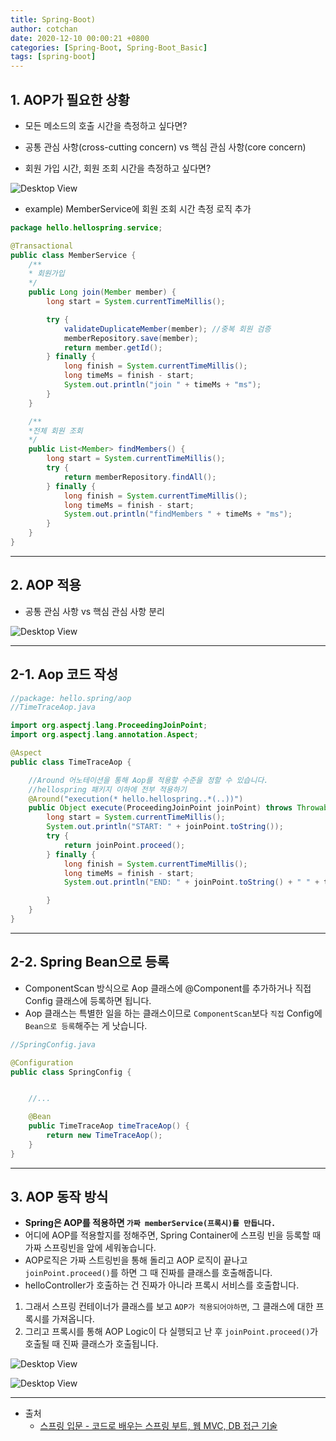 ```yaml
---
title: Spring-Boot) 
author: cotchan 
date: 2020-12-10 00:00:21 +0800 
categories: [Spring-Boot, Spring-Boot_Basic]
tags: [spring-boot] 
---
```


## 1. AOP가 필요한 상황 

+ 모든 메소드의 호출 시간을 측정하고 싶다면?

+ 공통 관심 사항(cross-cutting concern) vs 핵심 관심 사항(core concern)

+ 회원 가입 시간, 회원 조회 시간을 측정하고 싶다면?

![Desktop View](/assets/img/post/spring-boot/2020-12-28-springboot-aop1.png)

+ example) MemberService에 회원 조회 시간 측정 로직 추가

```java
package hello.hellospring.service;

@Transactional
public class MemberService {
    /**
    * 회원가입
    */
    public Long join(Member member) {
        long start = System.currentTimeMillis();

        try {
            validateDuplicateMember(member); //중복 회원 검증
            memberRepository.save(member);
            return member.getId(); 
        } finally {
            long finish = System.currentTimeMillis(); 
            long timeMs = finish - start; 
            System.out.println("join " + timeMs + "ms");
        } 
    }    

    /**
    *전체 회원 조회
    */
    public List<Member> findMembers() {
        long start = System.currentTimeMillis();
        try {
            return memberRepository.findAll();
        } finally {
            long finish = System.currentTimeMillis();
            long timeMs = finish - start; 
            System.out.println("findMembers " + timeMs + "ms");
        } 
    }
}
```

---

## 2. AOP 적용

+ 공통 관심 사항 vs 핵심 관심 사항 분리

![Desktop View](/assets/img/post/spring-boot/2020-12-28-springboot-aop2.png)

---

## 2-1. Aop 코드 작성

```java
//package: hello.spring/aop
//TimeTraceAop.java

import org.aspectj.lang.ProceedingJoinPoint;
import org.aspectj.lang.annotation.Aspect;

@Aspect
public class TimeTraceAop {

    //Around 어노테이션을 통해 Aop를 적용할 수준을 정할 수 있습니다.
    //hellospring 패키지 이하에 전부 적용하기
    @Around("execution(* hello.hellospring..*(..))")
    public Object execute(ProceedingJoinPoint joinPoint) throws Throwable {
        long start = System.currentTimeMillis();
        System.out.println("START: " + joinPoint.toString());
        try {
            return joinPoint.proceed();
        } finally {
            long finish = System.currentTimeMillis();
            long timeMs = finish - start;
            System.out.println("END: " + joinPoint.toString() + " " + timeMs + "ms");

        }
    }
}
```

---

## 2-2. Spring Bean으로 등록

+ ComponentScan 방식으로 Aop 클래스에 @Component를 추가하거나 직접 Config 클래스에 등록하면 됩니다.
+ Aop 클래스는 특별한 일을 하는 클래스이므로 `ComponentScan`보다 `직접` Config에 `Bean으로 등록`해주는 게 낫습니다. 

```java
//SpringConfig.java

@Configuration
public class SpringConfig {


    //...

    @Bean
    public TimeTraceAop timeTraceAop() {
        return new TimeTraceAop();
    }
}
```

---

## 3. AOP 동작 방식

+ **Spring은 AOP를 적용하면 `가짜 memberService(프록시)를 만듭니다.`**
+ 어디에 AOP를 적용할지를 정해주면, Spring Container에 스프링 빈을 등록할 때 가짜 스프링빈을 앞에 세워놓습니다.
+ AOP로직은 가짜 스트링빈을 통해 돌리고 AOP 로직이 끝나고 `joinPoint.proceed()`를 하면 그 때 진짜를 클래스를 호출해줍니다.
+ helloController가 호출하는 건 진짜가 아니라 프록시 서비스를 호출합니다.

1. 그래서 스프링 컨테이너가 클래스를 보고 `AOP가 적용되어야하면`, 그 클래스에 대한 프록시를 가져옵니다.
2. 그리고 프록시를 통해 AOP Logic이 다 실행되고 난 후 `joinPoint.proceed()`가 호출될 때 진짜 클래스가 호출됩니다.

![Desktop View](/assets/img/post/spring-boot/2020-12-28-springboot-aop3.png)

![Desktop View](/assets/img/post/spring-boot/2020-12-28-springboot-aop4.png)

---

+ 출처
	+ [스프링 입문 - 코드로 배우는 스프링 부트, 웹 MVC, DB 접근 기술](https://www.inflearn.com/course/%EC%8A%A4%ED%94%84%EB%A7%81-%EC%9E%85%EB%AC%B8-%EC%8A%A4%ED%94%84%EB%A7%81%EB%B6%80%ED%8A%B8/dashboard)
